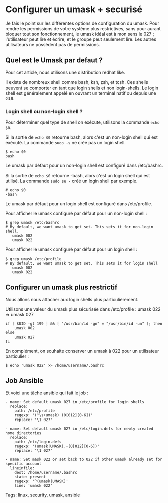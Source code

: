 # Configurer un umask + securisé

Je fais le point sur les différentes options de configuration du umask. Pour rendre les permissions de votre système plus restrictives, sans pour aurant bloquer tout son fonctionnement, le umask idéal est à mon sens le 027 ; l'utilisateur peut lire et écrire, et le groupe peut seulement lire. Les autres utilisateurs ne possèdent pas de permissions.

## Quel est le Umask par defaut ?

Pour cet article, nous utilisons une distribution redhat like.

Il existe de nombreux shell comme bash, ksh, zsh, et tcsh. Ces shells peuvent se comporter en tant que login shells et non login-shells. Le login shell est généralement appelé en ouvrant un terminal natif ou depuis une GUI.

### Login shell ou non-login shell ?

Pour déterminer quel type de shell on exécute, utilisons la commande `echo $0`.

Si la sortie de `echo $0` retourne bash, alors c'est un non-login shell qui est exécuté. La commande `sudo -s` ne créé pas un login shell.

	$ echo $0
	bash
Le umask par défaut pour un non-login shell est configuré dans /etc/bashrc.

Si la sortie de `echo $0` retourne -bash, alors c'est un login shell qui est utilisé. La commande `sudo su -` créé un login shell par exemple.

	# echo $0
	-bash
Le umask par défaut pour un login shell est configuré dans /etc/profile.

Pour afficher le umask configuré par défaut pour un non-login shell :

	$ grep umask /etc/bashrc
	# By default, we want umask to get set. This sets it for non-login shell.
       umask 002
       umask 022
Pour afficher le umask configuré par défaut pour un login shell :

	$ grep umask /etc/profile
	# By default, we want umask to get set. This sets it for login shell
       umask 002
       umask 022
       
## Configurer un umask plus restrictif

Nous allons nous attacher aux login shells plus particulièrement.

Utilisons une valeur du umask plus sécurisée dans /etc/profile : umask 022 => umask 027

	if [ $UID -gt 199 ] && [ "/usr/bin/id -gn" = "/usr/bin/id -un" ]; then
		umask 002
	else
		umask 027
	fi

En complément, on souhaite conserver un umask à 022 pour un utilisateur particulier :

	$ echo 'umask 022' >> /home/username/.bashrc

## Job Ansible

Et voici une tâche ansible qui fait le job :

	- name: Set default umask 027 in /etc/profile for login shells
	  replace:
	    path: /etc/profile
	    regexp: '(^\s+umask) (0[012][0-6])'
	    replace: '\1 027'

	- name: Set default umask 027 in /etc/login.defs for newly created home directories
	  replace:
	    path: /etc/login.defs
	    regexp: '(umask|UMASK).+(0[012][0-6])'
	    replace: '\1 027'

	- name: Set mask 022 or set back to 022 if other umask already set for specific account
	  lineinfile:
	    dest: /home/username/.bashrc
	    state: present
	    regexp: '^(umask|UMASK)'
	    line: 'umask 022'

Tags: linux, security, umask, ansible
